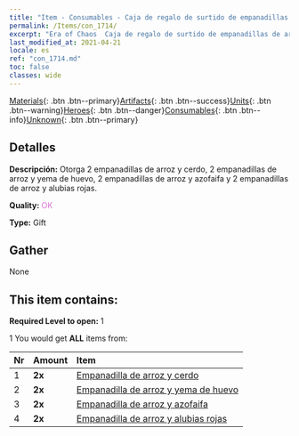 ```yaml
---
title: "Item - Consumables - Caja de regalo de surtido de empanadillas de arroz"
permalink: /Items/con_1714/
excerpt: "Era of Chaos  Caja de regalo de surtido de empanadillas de arroz"
last_modified_at: 2021-04-21
locale: es
ref: "con_1714.md"
toc: false
classes: wide
---
```

 [Materials](/es/Items/){: .btn .btn--primary}[Artifacts](/es/Items/Artifacts/){: .btn .btn--success}[Units](/es/Items/Units/){: .btn .btn--warning}[Heroes](/es/Items/Heroes/){: .btn .btn--danger}[Consumables](/es/Items/Consumables/){: .btn .btn--info}[Unknown](/es/Items/Unknown/){: .btn .btn--primary}

## Detalles
 **Descripción:** Otorga 2 empanadillas de arroz y cerdo, 2 empanadillas de arroz y yema de huevo, 2 empanadillas de arroz y azofaifa y 2 empanadillas de arroz y alubias rojas.

 **Quality:** <span style="color: #DA70D6">OK</span>

 **Type:** Gift

## Gather

  None

## This item contains:

 **Required Level to open:** 1

 1 You would get **ALL** items  from:

  | Nr | Amount |     Item    |
  |:---|:-------|:------------|
  | 1 |  **2x** | [Empanadilla de arroz y cerdo](/es/Items/con_542/) |  | 
  | 2 |  **2x** | [Empanadilla de arroz y yema de huevo](/es/Items/con_543/) |  | 
  | 3 |  **2x** | [Empanadilla de arroz y azofaifa](/es/Items/con_544/) |  | 
  | 4 |  **2x** | [Empanadilla de arroz y alubias rojas](/es/Items/con_545/) |  | 
